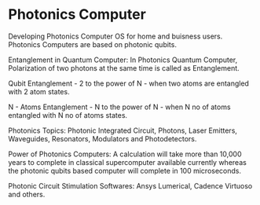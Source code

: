 # Photonics Computer
Developing Photonics Computer OS for home and buisness users. Photonics Computers are based on photonic qubits.

Entanglement in Quantum Computer: In Photonics Quantum Computer, Polarization of two photons at the same time is called as Entanglement.

Qubit Entanglement - 2 to the power of N - when two atoms are entangled with 2 atom states.

N - Atoms Entanglement - N to the power of N - when N no of atoms entangled with N no of atoms states.

Photonics Topics: Photonic Integrated Circuit, Photons, Laser Emitters, Waveguides, Resonators, Modulators and Photodetectors. 

Power of Photonics Computers: A calculation will take more than 10,000 years to complete in classical supercomputer available currently whereas the photonic qubits based computer will complete in 100 microseconds.

Photonic Circuit Stimulation Softwares: Ansys Lumerical, Cadence Virtuoso and others.
